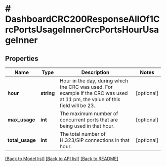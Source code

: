 # # DashboardCRC200ResponseAllOf1CrcPortsUsageInnerCrcPortsHourUsageInner

## Properties

Name | Type | Description | Notes
------------ | ------------- | ------------- | -------------
**hour** | **string** | Hour in the day, during which the CRC was used. For example if the CRC was used at 11 pm, the value of this field will be 23. | [optional]
**max_usage** | **int** | The maximum number of concurrent ports that are being used in that hour. | [optional]
**total_usage** | **int** | The total number of H.323/SIP connections in that hour. | [optional]

[[Back to Model list]](../../README.md#models) [[Back to API list]](../../README.md#endpoints) [[Back to README]](../../README.md)
